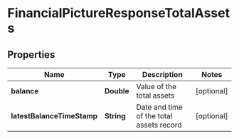 
# FinancialPictureResponseTotalAssets

## Properties
Name | Type | Description | Notes
------------ | ------------- | ------------- | -------------
**balance** | **Double** | Value of the total assets |  [optional]
**latestBalanceTimeStamp** | **String** | Date and time of the total assets record |  [optional]




